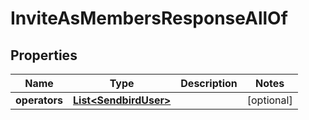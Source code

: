

# InviteAsMembersResponseAllOf


## Properties

| Name | Type | Description | Notes |
|------------ | ------------- | ------------- | -------------|
|**operators** | [**List&lt;SendbirdUser&gt;**](SendbirdUser.md) |  |  [optional] |



